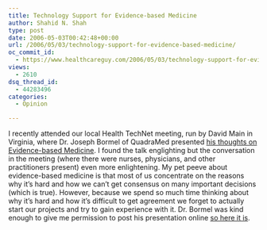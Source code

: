 ```yaml
---
title: Technology Support for Evidence-based Medicine
author: Shahid N. Shah
type: post
date: 2006-05-03T00:42:48+00:00
url: /2006/05/03/technology-support-for-evidence-based-medicine/
oc_commit_id:
  - https://www.healthcareguy.com/2006/05/03/technology-support-for-evidence-based-medicine/1478769034
views:
  - 2610
dsq_thread_id:
  - 44283496
categories:
  - Opinion

---
```

I recently attended our local Health TechNet meeting, run by David Main in Virginia, where Dr. Joseph Bormel of QuadraMed presented [his thoughts on Evidence-based Medicine][1]. I found the talk englighting but the conversation in the meeting (where there were nurses, physicians, and other practitioners present) even more enlightening. My pet peeve about evidence-based medicine is that most of us concentrate on the reasons why it&#8217;s hard and how we can&#8217;t get consensus on many important decisions (which is true). However, because we spend so much time thinking about why it&#8217;s hard and how it&#8217;s difficult to get agreement we forget to actually start our projects and try to gain experience with it. Dr. Bormel was kind enough to give me permission to post his presentation online [so here it is][1].

 [1]: /resources/Bormel_2006-04_HealthTechNet-Technology-Support-for-Evidence-Based-Medicine.pdf